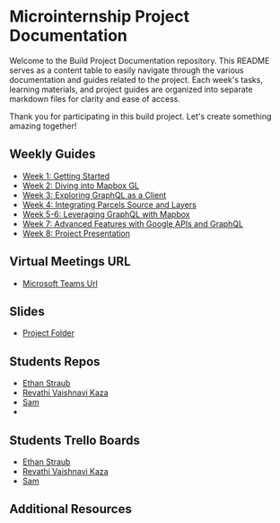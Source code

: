 # Microinternship Project Documentation

Welcome to the Build Project Documentation repository. This README serves as a content table to easily navigate through the various documentation and guides related to the project. Each week's tasks, learning materials, and project guides are organized into separate markdown files for clarity and ease of access.

Thank you for participating in this build project. Let's create something amazing together!

## Weekly Guides

- [Week 1: Getting Started](week-01.md)
- [Week 2: Diving into Mapbox GL](week-02.md)
- [Week 3: Exploring GraphQL as a Client](week-03.md)
- [Week 4: Integrating Parcels Source and Layers](week-04.md)
- [Week 5-6: Leveraging GraphQL with Mapbox](week-05-06.md)
- [Week 7: Advanced Features with Google APIs and GraphQL](week-07.md)
- [Week 8: Project Presentation](week-08.md)


## Virtual Meetings URL
- [Microsoft Teams Url](https://teams.microsoft.com/l/meetup-join/19%3ameeting_NzRlMDg4MWQtYzUzMS00MDgxLTg4OTEtNWRmZDQwNjJhYTcy%40thread.v2/0?context=%7b%22Tid%22%3a%22517adee1-c3f5-45e6-97ae-287ce0d080d9%22%2c%22Oid%22%3a%22a3ce337d-6aff-4219-904c-d6667447b9ad%22%7d)

## Slides
- [Project Folder](https://openavenuesfoundation.sharepoint.com/:f:/s/fellows/EuW8BAX5enNAiIdV6QqynkYBhMMpvcCMRbhGONdE7vOmew?e=YQenD3)

## Students Repos
- [Ethan Straub](https://github.com/evstraub/Build-Project)
- [Revathi Vaishnavi Kaza](https://github.com/kazavaishnavi1998/real-estate-map-project)
- [Sam](https://github.com/Samarth677/real-estate-map-project)
- []()

## Students Trello Boards
- [Ethan Straub](https://trello.com/b/H37SiPqY/build-project)
- [Revathi Vaishnavi Kaza](https://trello.com/b/mfeUlGmk/real-estate-map-project)
- [Sam]()

## Additional Resources
